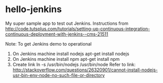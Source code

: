 # hello-jenkins
My super sample app to test out Jenkins.   Instructions from  http://code.tutsplus.com/tutorials/setting-up-continuous-integration-continuous-deployment-with-jenkins--cms-21511 

Note: To get Jenkins demo to operational
1. On Jenkins machine install nodejs   apt-get install nodejs
2. On Jenkins machine install npm      apt-get install npm 
3. Create link    ln -s /usr/bin/nodejs /usr/bin/node    Refer to link:  http://stackoverflow.com/questions/26320901/cannot-install-nodejs-usr-bin-env-node-no-such-file-or-directory


